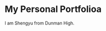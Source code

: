 <!DOCTYPE html>
<html>
<link rel="stylesheet" type="text/css" href="style.css">
<body>
  <h1>My Personal Portfolioa</h1>
<p>I am Shengyu from Dunman High.</p>

